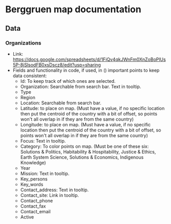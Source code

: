 # Berggruen map documentation

## Data
### Organizations
- Link: https://docs.google.com/spreadsheets/d/1FiQv4qkJWnFm0XnZoBoPlUs5P-8jSlsodFB0xsDscz8/edit?usp=sharing
- Fields and functionality in code, if used, in () important points to keep data consistent:
  -  Id: To keep track of which ones are selected. 
  -  Organization: Searchable from search bar. Text in tooltip.
  -  Type
  -  Region
  -  Location: Searchable from search bar.
  -  Latitude: to place on map. (Must have a value, if no specific location then put the centroid of the country with a bit of offset, so points won't all overlap in if they are from the same country)
  -  Longitude: to place on map. (Must have a value, if no specific location then put the centroid of the country with a bit of offset, so points won't all overlap in if they are from the same country)
  -  Focus: Text in tooltip.
  -  Category: To color points on map.  (Must be one of these six: Solutions & Politics, Habitability & Hospitability, Justice & Ethics, Earth System Science, Solutions & Economics, Indigenous Knowledge)
  -  Year
  -  Mission: Text in tooltip.
  -  Key_persons
  -  Key_words
  -  Contact_address: Text in tooltip.
  -  Contact_site: Link in tooltip.
  -  Contact_phone
  -  Contact_fax
  -  Contact_email
  -  Active							
